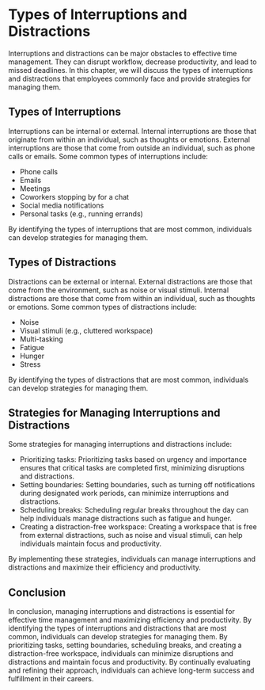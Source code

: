Types of Interruptions and Distractions
===========================================================================================

Interruptions and distractions can be major obstacles to effective time management. They can disrupt workflow, decrease productivity, and lead to missed deadlines. In this chapter, we will discuss the types of interruptions and distractions that employees commonly face and provide strategies for managing them.

Types of Interruptions
----------------------

Interruptions can be internal or external. Internal interruptions are those that originate from within an individual, such as thoughts or emotions. External interruptions are those that come from outside an individual, such as phone calls or emails. Some common types of interruptions include:

* Phone calls
* Emails
* Meetings
* Coworkers stopping by for a chat
* Social media notifications
* Personal tasks (e.g., running errands)

By identifying the types of interruptions that are most common, individuals can develop strategies for managing them.

Types of Distractions
---------------------

Distractions can be external or internal. External distractions are those that come from the environment, such as noise or visual stimuli. Internal distractions are those that come from within an individual, such as thoughts or emotions. Some common types of distractions include:

* Noise
* Visual stimuli (e.g., cluttered workspace)
* Multi-tasking
* Fatigue
* Hunger
* Stress

By identifying the types of distractions that are most common, individuals can develop strategies for managing them.

Strategies for Managing Interruptions and Distractions
------------------------------------------------------

Some strategies for managing interruptions and distractions include:

* Prioritizing tasks: Prioritizing tasks based on urgency and importance ensures that critical tasks are completed first, minimizing disruptions and distractions.
* Setting boundaries: Setting boundaries, such as turning off notifications during designated work periods, can minimize interruptions and distractions.
* Scheduling breaks: Scheduling regular breaks throughout the day can help individuals manage distractions such as fatigue and hunger.
* Creating a distraction-free workspace: Creating a workspace that is free from external distractions, such as noise and visual stimuli, can help individuals maintain focus and productivity.

By implementing these strategies, individuals can manage interruptions and distractions and maximize their efficiency and productivity.

Conclusion
----------

In conclusion, managing interruptions and distractions is essential for effective time management and maximizing efficiency and productivity. By identifying the types of interruptions and distractions that are most common, individuals can develop strategies for managing them. By prioritizing tasks, setting boundaries, scheduling breaks, and creating a distraction-free workspace, individuals can minimize disruptions and distractions and maintain focus and productivity. By continually evaluating and refining their approach, individuals can achieve long-term success and fulfillment in their careers.
